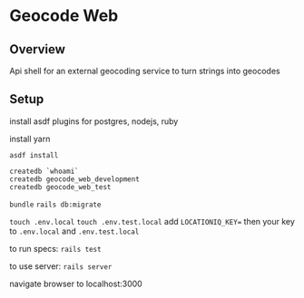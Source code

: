 # Geocode Web

## Overview
Api shell for an external geocoding service to turn strings into geocodes

## Setup
install asdf plugins for postgres, nodejs, ruby

install yarn

`asdf install`

```
createdb `whoami`
createdb geocode_web_development
createdb geocode_web_test
```

`bundle`
`rails db:migrate`

`touch .env.local`
`touch .env.test.local`
add `LOCATIONIQ_KEY=` then your key to `.env.local` and `.env.test.local`

to run specs:
`rails test`

to use server:
`rails server`

navigate browser to localhost:3000

